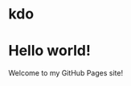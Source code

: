 # kdo<!DOCTYPE html>
<html>
  <head>
      <title>My GitHub Pages Site</title>
        </head>
          <body>
              <h1>Hello world!</h1>
                  <p>Welcome to my GitHub Pages site!</p>
                    </body>
                    </html>
